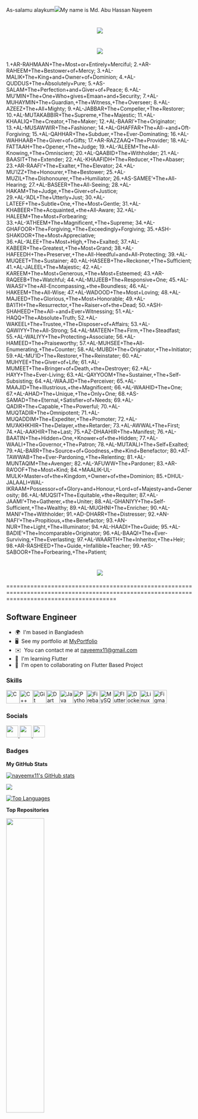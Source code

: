 As-salamu alaykum![](https://user-images.githubusercontent.com/18350557/176309783-0785949b-9127-417c-8b55-ab5a4333674e.gif)My name is Md. Abu Hassan Nayeem

<h1 align="center">
    <img src="https://readme-typing-svg.herokuapp.com/?font=Righteous&size=35&center=true&vCenter=true&width=1000&height=70&duration=4000&lines=AR-RAHMAAN+The+Most+or+Entirely+Merciful;AR-RAHEEM+The+Bestower+of+Mercy;" />
</h1>

<h1 align="center">
    <img src="https://readme-typing-svg.herokuapp.com/?font=Righteous&size=35&center=true&vCenter=true&width=1000&height=70&duration=4000&lines=1.+AR-RAHMAAN+The+Most+or+Entirely+Merciful;
2.+AR-RAHEEM+The+Bestower+of+Mercy;
3.+AL-MALIK+The+King+and+Owner+of+Dominion;
4.+AL-QUDDUS+The+Absolutely+Pure;
5.+AS-SALAM+The+Perfection+and+Giver+of+Peace;
6.+AL-MU’MIN+The+One+Who+gives+Emaan+and+Security;
7.+AL-MUHAYMIN+The+Guardian,+The+Witness,+The+Overseer;
8.+AL-AZEEZ+The+All+Mighty;
9.+AL-JABBAR+The+Compeller,+The+Restorer;
10.+AL-MUTAKABBIR+The+Supreme,+The+Majestic;
11.+AL-KHAALIQ+The+Creator,+The+Maker;
12.+AL-BAARI’+The+Originator;
13.+AL-MUSAWWIR+The+Fashioner;
14.+AL-GHAFFAR+The+All-+and+Oft-Forgiving;
15.+AL-QAHHAR+The+Subduer,+The+Ever-Dominating;
16.+AL-WAHHAAB+The+Giver+of+Gifts;
17.+AR-RAZZAAQ+The+Provider;
18.+AL-FATTAAH+The+Opener,+The+Judge;
19.+AL-‘ALEEM+The+All-Knowing,+The+Omniscient;
20.+AL-QAABID+The+Withholder;
21.+AL-BAASIT+The+Extender;
22.+AL-KHAAFIDH+The+Reducer,+The+Abaser;
23.+AR-RAAFI’+The+Exalter,+The+Elevator;
24.+AL-MU’IZZ+The+Honourer,+The+Bestower;
25.+AL-MUZIL+The+Dishonourer,+The+Humiliator;
26.+AS-SAMEE’+The+All-Hearing;
27.+AL-BASEER+The+All-Seeing;
28.+AL-HAKAM+The+Judge,+The+Giver+of+Justice;
29.+AL-‘ADL+The+Utterly+Just;
30.+AL-LATEEF+The+Subtle+One,+The+Most+Gentle;
31.+AL-KHABEER+The+Acquainted,+the+All-Aware;
32.+AL-HALEEM+The+Most+Forbearing;
33.+AL-‘ATHEEM+The+Magnificent,+The+Supreme;
34.+AL-GHAFOOR+The+Forgiving,+The+Exceedingly+Forgiving;
35.+ASH-SHAKOOR+The+Most+Appreciative;
36.+AL-‘ALEE+The+Most+High,+The+Exalted;
37.+AL-KABEER+The+Greatest,+The+Most+Grand;
38.+AL-HAFEEDH+The+Preserver,+The+All-Heedful+and+All-Protecting;
39.+AL-MUQEET+The+Sustainer;
40.+AL-HASEEB+The+Reckoner,+The+Sufficient;
41.+AL-JALEEL+The+Majestic;
42.+AL-KAREEM+The+Most+Generous,+The+Most+Esteemed;
43.+AR-RAQEEB+The+Watchful;
44.+AL-MUJEEB+The+Responsive+One;
45.+AL-WAASI’+The+All-Encompassing,+the+Boundless;
46.+AL-HAKEEM+The+All-Wise;
47.+AL-WADOOD+The+Most+Loving;
48.+AL-MAJEED+The+Glorious,+The+Most+Honorable;
49.+AL-BA’ITH+The+Resurrector,+The+Raiser+of+the+Dead;
50.+ASH-SHAHEED+The+All-+and+Ever+Witnessing;
51.+AL-HAQQ+The+Absolute+Truth;
52.+AL-WAKEEL+The+Trustee,+The+Disposer+of+Affairs;
53.+AL-QAWIYY+The+All-Strong;
54.+AL-MATEEN+The+Firm,+The+Steadfast;
55.+AL-WALIYY+The+Protecting+Associate;
56.+AL-HAMEED+The+Praiseworthy;
57.+AL-MUHSEE+The+All-Enumerating,+The+Counter;
58.+AL-MUBDI+The+Originator,+The+Initiator;
59.+AL-MU’ID+The+Restorer,+The+Reinstater;
60.+AL-MUHYEE+The+Giver+of+Life;
61.+AL-MUMEET+The+Bringer+of+Death,+the+Destroyer;
62.+AL-HAYY+The+Ever-Living;
63.+AL-QAYYOOM+The+Sustainer,+The+Self-Subsisting;
64.+AL-WAAJID+The+Perceiver;
65.+AL-MAAJID+The+Illustrious,+the+Magnificent;
66.+AL-WAAHID+The+One;
67.+AL-AHAD+The+Unique,+The+Only+One;
68.+AS-SAMAD+The+Eternal,+Satisfier+of+Needs;
69.+AL-QADIR+The+Capable,+The+Powerful;
70.+AL-MUQTADIR+The+Omnipotent;
71.+AL-MUQADDIM+The+Expediter,+The+Promoter;
72.+AL-MU’AKHKHIR+The+Delayer,+the+Retarder;
73.+AL-AWWAL+The+First;
74.+AL-AAKHIR+The+Last;
75.+AZ-DHAAHIR+The+Manifest;
76.+AL-BAATIN+The+Hidden+One,+Knower+of+the+Hidden;
77.+AL-WAALI+The+Governor,+The+Patron;
78.+AL-MUTA’ALI+The+Self+Exalted;
79.+AL-BARR+The+Source+of+Goodness,+the+Kind+Benefactor;
80.+AT-TAWWAB+The+Ever-Pardoning,+The+Relenting;
81.+AL-MUNTAQIM+The+Avenger;
82.+AL-‘AFUWW+The+Pardoner;
83.+AR-RA’OOF+The+Most+Kind;
84.+MAALIK-UL-MULK+Master+of+the+Kingdom,+Owner+of+the+Dominion;
85.+DHUL-JALAALI+WAL-IKRAAM+Possessor+of+Glory+and+Honour,+Lord+of+Majesty+and+Generosity;
86.+AL-MUQSIT+The+Equitable,+the+Requiter;
87.+AL-JAAMI’+The+Gatherer,+the+Uniter;
88.+AL-GHANIYY+The+Self-Sufficient,+The+Wealthy;
89.+AL-MUGHNI+The+Enricher;
90.+AL-MANI’+The+Withholder;
91.+AD-DHARR+The+Distresser;
92.+AN-NAFI’+The+Propitious,+the+Benefactor;
93.+AN-NUR+The+Light,+The+Illuminator;
94.+AL-HAADI+The+Guide;
95.+AL-BADIE’+The+Incomparable+Originator;
96.+AL-BAAQI+The+Ever-Surviving,+The+Everlasting;
97.+AL-WAARITH+The+Inheritor,+The+Heir;
98.+AR-RASHEED+The+Guide,+Infallible+Teacher;
99.+AS-SABOOR+The+Forbearing,+The+Patient;" />
</h1>

1.+AR-RAHMAAN+The+Most+or+Entirely+Merciful;
2.+AR-RAHEEM+The+Bestower+of+Mercy;
3.+AL-MALIK+The+King+and+Owner+of+Dominion;
4.+AL-QUDDUS+The+Absolutely+Pure;
5.+AS-SALAM+The+Perfection+and+Giver+of+Peace;
6.+AL-MU’MIN+The+One+Who+gives+Emaan+and+Security;
7.+AL-MUHAYMIN+The+Guardian,+The+Witness,+The+Overseer;
8.+AL-AZEEZ+The+All+Mighty;
9.+AL-JABBAR+The+Compeller,+The+Restorer;
10.+AL-MUTAKABBIR+The+Supreme,+The+Majestic;
11.+AL-KHAALIQ+The+Creator,+The+Maker;
12.+AL-BAARI’+The+Originator;
13.+AL-MUSAWWIR+The+Fashioner;
14.+AL-GHAFFAR+The+All-+and+Oft-Forgiving;
15.+AL-QAHHAR+The+Subduer,+The+Ever-Dominating;
16.+AL-WAHHAAB+The+Giver+of+Gifts;
17.+AR-RAZZAAQ+The+Provider;
18.+AL-FATTAAH+The+Opener,+The+Judge;
19.+AL-‘ALEEM+The+All-Knowing,+The+Omniscient;
20.+AL-QAABID+The+Withholder;
21.+AL-BAASIT+The+Extender;
22.+AL-KHAAFIDH+The+Reducer,+The+Abaser;
23.+AR-RAAFI’+The+Exalter,+The+Elevator;
24.+AL-MU’IZZ+The+Honourer,+The+Bestower;
25.+AL-MUZIL+The+Dishonourer,+The+Humiliator;
26.+AS-SAMEE’+The+All-Hearing;
27.+AL-BASEER+The+All-Seeing;
28.+AL-HAKAM+The+Judge,+The+Giver+of+Justice;
29.+AL-‘ADL+The+Utterly+Just;
30.+AL-LATEEF+The+Subtle+One,+The+Most+Gentle;
31.+AL-KHABEER+The+Acquainted,+the+All-Aware;
32.+AL-HALEEM+The+Most+Forbearing;
33.+AL-‘ATHEEM+The+Magnificent,+The+Supreme;
34.+AL-GHAFOOR+The+Forgiving,+The+Exceedingly+Forgiving;
35.+ASH-SHAKOOR+The+Most+Appreciative;
36.+AL-‘ALEE+The+Most+High,+The+Exalted;
37.+AL-KABEER+The+Greatest,+The+Most+Grand;
38.+AL-HAFEEDH+The+Preserver,+The+All-Heedful+and+All-Protecting;
39.+AL-MUQEET+The+Sustainer;
40.+AL-HASEEB+The+Reckoner,+The+Sufficient;
41.+AL-JALEEL+The+Majestic;
42.+AL-KAREEM+The+Most+Generous,+The+Most+Esteemed;
43.+AR-RAQEEB+The+Watchful;
44.+AL-MUJEEB+The+Responsive+One;
45.+AL-WAASI’+The+All-Encompassing,+the+Boundless;
46.+AL-HAKEEM+The+All-Wise;
47.+AL-WADOOD+The+Most+Loving;
48.+AL-MAJEED+The+Glorious,+The+Most+Honorable;
49.+AL-BA’ITH+The+Resurrector,+The+Raiser+of+the+Dead;
50.+ASH-SHAHEED+The+All-+and+Ever+Witnessing;
51.+AL-HAQQ+The+Absolute+Truth;
52.+AL-WAKEEL+The+Trustee,+The+Disposer+of+Affairs;
53.+AL-QAWIYY+The+All-Strong;
54.+AL-MATEEN+The+Firm,+The+Steadfast;
55.+AL-WALIYY+The+Protecting+Associate;
56.+AL-HAMEED+The+Praiseworthy;
57.+AL-MUHSEE+The+All-Enumerating,+The+Counter;
58.+AL-MUBDI+The+Originator,+The+Initiator;
59.+AL-MU’ID+The+Restorer,+The+Reinstater;
60.+AL-MUHYEE+The+Giver+of+Life;
61.+AL-MUMEET+The+Bringer+of+Death,+the+Destroyer;
62.+AL-HAYY+The+Ever-Living;
63.+AL-QAYYOOM+The+Sustainer,+The+Self-Subsisting;
64.+AL-WAAJID+The+Perceiver;
65.+AL-MAAJID+The+Illustrious,+the+Magnificent;
66.+AL-WAAHID+The+One;
67.+AL-AHAD+The+Unique,+The+Only+One;
68.+AS-SAMAD+The+Eternal,+Satisfier+of+Needs;
69.+AL-QADIR+The+Capable,+The+Powerful;
70.+AL-MUQTADIR+The+Omnipotent;
71.+AL-MUQADDIM+The+Expediter,+The+Promoter;
72.+AL-MU’AKHKHIR+The+Delayer,+the+Retarder;
73.+AL-AWWAL+The+First;
74.+AL-AAKHIR+The+Last;
75.+AZ-DHAAHIR+The+Manifest;
76.+AL-BAATIN+The+Hidden+One,+Knower+of+the+Hidden;
77.+AL-WAALI+The+Governor,+The+Patron;
78.+AL-MUTA’ALI+The+Self+Exalted;
79.+AL-BARR+The+Source+of+Goodness,+the+Kind+Benefactor;
80.+AT-TAWWAB+The+Ever-Pardoning,+The+Relenting;
81.+AL-MUNTAQIM+The+Avenger;
82.+AL-‘AFUWW+The+Pardoner;
83.+AR-RA’OOF+The+Most+Kind;
84.+MAALIK-UL-MULK+Master+of+the+Kingdom,+Owner+of+the+Dominion;
85.+DHUL-JALAALI+WAL-IKRAAM+Possessor+of+Glory+and+Honour,+Lord+of+Majesty+and+Generosity;
86.+AL-MUQSIT+The+Equitable,+the+Requiter;
87.+AL-JAAMI’+The+Gatherer,+the+Uniter;
88.+AL-GHANIYY+The+Self-Sufficient,+The+Wealthy;
89.+AL-MUGHNI+The+Enricher;
90.+AL-MANI’+The+Withholder;
91.+AD-DHARR+The+Distresser;
92.+AN-NAFI’+The+Propitious,+the+Benefactor;
93.+AN-NUR+The+Light,+The+Illuminator;
94.+AL-HAADI+The+Guide;
95.+AL-BADIE’+The+Incomparable+Originator;
96.+AL-BAAQI+The+Ever-Surviving,+The+Everlasting;
97.+AL-WAARITH+The+Inheritor,+The+Heir;
98.+AR-RASHEED+The+Guide,+Infallible+Teacher;
99.+AS-SABOOR+The+Forbearing,+The+Patient;

<h1 align="center">
    <img src="https://readme-typing-svg.herokuapp.com/?font=Righteous&size=35&center=true&vCenter=true&width=500&height=70&duration=4000&lines=
    &#1575;&#1604;&#0631;&#062D;&#0645;&#0627;&#0646;+AR-RAHMAAN+The+Most+or+Entirely+Merciful;
    &#1575;&#1604;&#0631;&#062D;&#064A;&#0645;+AR-RAHEEM+The+Bestower+of+Mercy;
    &#1575;&#1604;&#0645;&#0644;&#0643;+AL-MALIK+The+King+and+Owner+of+Dominion;
    &#1575;&#1604;&#0642;&#0648;&#062F;&#0648;&#0633;+AL-QUDDUS+The+Absolutely+Pure;
    &#1575;&#1604;&#0633;&#0644;&#0627;&#0645;+AS-SALAM+The+Perfection+and+Giver+of+Peace;
    &#1575;&#1604;&#0645;&#064F&#0645;&#0646;+AL-MU’MIN+The+One+Who+gives+Emaan+and+Security;
    &#1575;&#1604;&#0645;&#064F&#0647;&#064A;&#0645;&#0646;+AL-MUHAYMIN+The+Guardian,+The+Witness,+The+Overseer;
    &#1575;&#1604;&#0639;&#0632;&#064A;&#0632;+AL-AZEEZ+The+All+Mighty;
    &#1575;&#1604;&#062C;&#0628;&#0627;&#0631;+AL-JABBAR+The+Compeller,+The+Restorer;
    &#1575;&#1604;&#0645;&#064F&#062A;&#0643;&#0627;&#0628;&#0651;&#064A;&#0631;+AL-MUTAKABBIR+The+Supreme,+The+Majestic;">
</h1>

============================================================================================================================================


Software Engineer
-----------------

* 🌍  I'm based in Bangladesh
* 🖥️  See my portfolio at [MyPortfolio](http://abuhassannayeem.github.io/portfolio/)
* ✉️  You can contact me at [nayeemx11@gmail.com](mailto:nayeemx11@gmail.com)
* 🧠  I'm learning Flutter
* 🤝  I'm open to collaborating on Flutter Based Project

### Skills


<p align="left">
<a href="https://docs.microsoft.com/en-us/cpp/?view=msvc-170" target="_blank" rel="noreferrer"><img src="https://raw.githubusercontent.com/danielcranney/readme-generator/main/public/icons/skills/c-colored.svg" width="36" height="36" alt="C" /></a><a href="https://docs.microsoft.com/en-us/cpp/?view=msvc-170" target="_blank" rel="noreferrer"><img src="https://raw.githubusercontent.com/danielcranney/readme-generator/main/public/icons/skills/cplusplus-colored.svg" width="36" height="36" alt="C++" /></a><a href="https://git-scm.com/" target="_blank" rel="noreferrer"><img src="https://raw.githubusercontent.com/danielcranney/readme-generator/main/public/icons/skills/git-colored.svg" width="36" height="36" alt="Git" /></a><a href="https://dart.dev/" target="_blank" rel="noreferrer"><img src="https://raw.githubusercontent.com/danielcranney/readme-generator/main/public/icons/skills/dart-colored.svg" width="36" height="36" alt="Dart" /></a><a href="https://www.oracle.com/java/" target="_blank" rel="noreferrer"><img src="https://raw.githubusercontent.com/danielcranney/readme-generator/main/public/icons/skills/java-colored.svg" width="36" height="36" alt="Java" /></a><a href="https://www.python.org/" target="_blank" rel="noreferrer"><img src="https://raw.githubusercontent.com/danielcranney/readme-generator/main/public/icons/skills/python-colored.svg" width="36" height="36" alt="Python" /></a><a href="https://firebase.google.com/" target="_blank" rel="noreferrer"><img src="https://raw.githubusercontent.com/danielcranney/readme-generator/main/public/icons/skills/firebase-colored.svg" width="36" height="36" alt="Firebase" /></a><a href="https://www.mysql.com/" target="_blank" rel="noreferrer"><img src="https://raw.githubusercontent.com/danielcranney/readme-generator/main/public/icons/skills/mysql-colored.svg" width="36" height="36" alt="MySQL" /></a><a href="https://flutter.dev/" target="_blank" rel="noreferrer"><img src="https://raw.githubusercontent.com/danielcranney/readme-generator/main/public/icons/skills/flutter-colored.svg" width="36" height="36" alt="Flutter" /></a><a href="https://www.docker.com/" target="_blank" rel="noreferrer"><img src="https://raw.githubusercontent.com/danielcranney/readme-generator/main/public/icons/skills/docker-colored.svg" width="36" height="36" alt="Docker" /></a><a href="https://www.linux.org" target="_blank" rel="noreferrer"><img src="https://raw.githubusercontent.com/danielcranney/readme-generator/main/public/icons/skills/linux-colored.svg" width="36" height="36" alt="Linux" /></a><a href="https://www.figma.com/" target="_blank" rel="noreferrer"><img src="https://raw.githubusercontent.com/danielcranney/readme-generator/main/public/icons/skills/figma-colored.svg" width="36" height="36" alt="Figma" /></a>
</p>


### Socials

<p align="left"> <a href="https://www.facebook.com/nayeemx11/" target="_blank" rel="noreferrer"> <picture> <source media="(prefers-color-scheme: dark)" srcset="https://raw.githubusercontent.com/danielcranney/readme-generator/main/public/icons/socials/facebook-dark.svg" /> <source media="(prefers-color-scheme: light)" srcset="https://raw.githubusercontent.com/danielcranney/readme-generator/main/public/icons/socials/facebook.svg" /> <img src="https://raw.githubusercontent.com/danielcranney/readme-generator/main/public/icons/socials/facebook.svg" width="32" height="32" /> </picture> </a> <a href="https://www.github.com/nayeemx11" target="_blank" rel="noreferrer"> <picture> <source media="(prefers-color-scheme: dark)" srcset="https://raw.githubusercontent.com/danielcranney/readme-generator/main/public/icons/socials/github-dark.svg" /> <source media="(prefers-color-scheme: light)" srcset="https://raw.githubusercontent.com/danielcranney/readme-generator/main/public/icons/socials/github.svg" /> <img src="https://raw.githubusercontent.com/danielcranney/readme-generator/main/public/icons/socials/github.svg" width="32" height="32" /> </picture> </a> <a href="https://www.linkedin.com/in/nx11/" target="_blank" rel="noreferrer"> <picture> <source media="(prefers-color-scheme: dark)" srcset="https://raw.githubusercontent.com/danielcranney/readme-generator/main/public/icons/socials/linkedin-dark.svg" /> <source media="(prefers-color-scheme: light)" srcset="https://raw.githubusercontent.com/danielcranney/readme-generator/main/public/icons/socials/linkedin.svg" /> <img src="https://raw.githubusercontent.com/danielcranney/readme-generator/main/public/icons/socials/linkedin.svg" width="32" height="32" /> </picture> </a></p>

### Badges

<b>My GitHub Stats</b>

<a href="http://www.github.com/nayeemx11"><img src="https://github-readme-stats.vercel.app/api?username=nayeemx11&show_icons=true&hide=&count_private=true&title_color=0891b2&text_color=ffffff&icon_color=0891b2&bg_color=22272e&hide_border=true&show_icons=true" alt="nayeemx11's GitHub stats" /></a>

<a href="http://www.github.com/nayeemx11"><img src="https://github-readme-streak-stats.herokuapp.com/?user=nayeemx11&stroke=ffffff&background=22272e&ring=0891b2&fire=0891b2&currStreakNum=ffffff&currStreakLabel=0891b2&sideNums=ffffff&sideLabels=ffffff&dates=ffffff&hide_border=true" /></a>

<a href="https://github.com/nayeemx11" align="left"><img src="https://github-readme-stats.vercel.app/api/top-langs/?username=nayeemx11&langs_count=10&title_color=0891b2&text_color=ffffff&icon_color=0891b2&bg_color=22272e&hide_border=true&locale=en&custom_title=Top%20%Languages" alt="Top Languages" /></a>

<b>Top Repositories</b>

<div width="100%" align="center"><a href="https://github.com/nayeemx11/mediag" align="left"><img align="left" width="45%" src="https://github-readme-stats.vercel.app/api/pin/?username=nayeemx11&repo=mediag&title_color=0891b2&text_color=ffffff&icon_color=0891b2&bg_color=22272e&hide_border=true&locale=en" /></a></div><br /><br /><br /><br /><br /><br /><br />
<!--
### Hi there 👋


**nayeemx11/nayeemx11** is a ✨ _special_ ✨ repository because its `README.md` (this file) appears on your GitHub profile.

Here are some ideas to get you started:

- 🔭 I’m currently working on ...
- 🌱 I’m currently learning ...
- 👯 I’m looking to collaborate on ...
- 🤔 I’m looking for help with ...
- 💬 Ask me about ...
- 📫 How to reach me: ...
- 😄 Pronouns: ...
- ⚡ Fun fact: ...
-->
